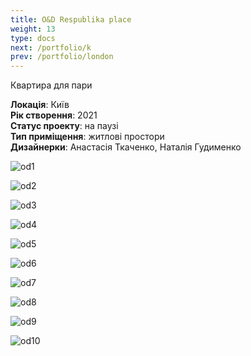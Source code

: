 ```yaml
---
title: O&D Respublika place
weight: 13
type: docs
next: /portfolio/k
prev: /portfolio/london
---
```

Квартира для пари

**Локація**: Київ\
**Рік створення**: 2021\
**Статус проекту**: на паузі\
**Тип приміщення**: житлові простори\
**Дизайнерки**: Анастасія Ткаченко, Наталія Гудименко

![od1](od1.jpg)

![od2](od2.jpg)

![od3](od3.jpg)

![od4](od4.jpg)

![od5](od5.jpg)

![od6](od6.jpg)

![od7](od7.jpg)

![od8](od8.jpg)

![od9](od9.jpg)

![od10](od10.jpg)